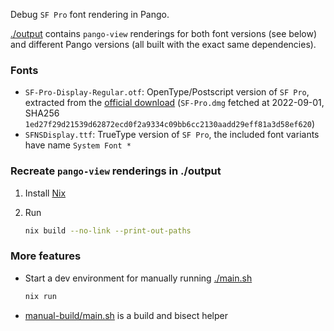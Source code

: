 Debug `SF Pro` font rendering in Pango.

[./output](./output) contains `pango-view` renderings for both font versions (see below) and different Pango versions (all built with the exact same dependencies).

### Fonts

- `SF-Pro-Display-Regular.otf`: OpenType/Postscript version of `SF Pro`, extracted
  from the [official download](https://developer.apple.com/fonts/) (`SF-Pro.dmg` fetched at 2022-09-01, SHA256 `1ed27f29d21539d62872ecd0f2a9334c09bb6cc2130aadd29eff81a3d58ef620`)
- `SFNSDisplay.ttf`: TrueType version of `SF Pro`, the included font variants have name `System Font *`

### Recreate `pango-view` renderings in ./output

1. Install [Nix](https://nixos.org/download.html)

2. Run
   ```bash
   nix build --no-link --print-out-paths
   ```

### More features
- Start a dev environment for manually running [./main.sh](./main.sh)
  ```bash
  nix run
  ```
- [manual-build/main.sh](manual-build/main.sh) is a build and bisect helper
